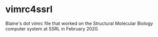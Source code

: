 # vimrc4ssrl

Blaine's dot vimrc file that worked on the Structural Molecular Biology computer system at SSRL
in February 2020.
